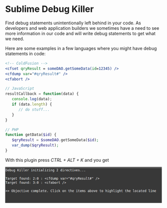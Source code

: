 # Sublime Debug Killer
Find debug statements unintentionally left behind in your code. As developers 
and web application builders we sometimes have a need to see more information
in our code and will write debug statements to get what we need. 

Here are some examples in a few languages where you might have debug
statements in code:

```coldfusion
<!-- ColdFusion -->
<cfset qryResult = someDAO.getSomeData(id=12345) />
<cfdump var="#qryResult#" />
<cfabort />
```

```javascript
// JavaScript
resultCallback = function(data) {
   console.log(data);
   if (data.length) {
      // do stuff...
   }
}
```

```php
// PHP
function getData($id) {
   $qryResult = $someDAO.getSomeData($id);
   var_dump($qryResult);
}
```

With this plugin press *CTRL + ALT + K* and you get

![Screenshot](./images/result-screenshot.png)
